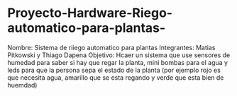 # Proyecto-Hardware-Riego-automatico-para-plantas-
Nombre: Sistema de riiego automatico para plantas
Integrantes: Matias Pitkowski y Thiago Dapena
Objetivo: Hcaer un sistema que use sensores de humedad para saber si hay que regar la planta, mini bombas para el agua y leds para que la persona sepa el estado de la planta (por ejemplo rojo es que necesita agua, amarillo que se esta regando y verde que esta bien de huemdad)
